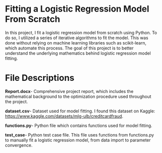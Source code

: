 # Fitting a Logistic Regression Model From Scratch

In this project, I fit a logistic regression model from scratch using Python. To do so, I utilized a series of iterative algorithms to fit the model. This was done without relying on machine learning libraries such as scikit-learn, which automate this process. The goal of this project is to better understand the underlying mathematics behind logistic regression model fitting.

# File Descriptions
**Report.docx**- Comprehensive project report, which includes the mathematical background to the optimization procedure used throughout the project.

**dataset.csv**- Dataset used for model fitting. I found this dataset on Kaggle: https://www.kaggle.com/datasets/mlg-ulb/creditcardfraud.

**functions.py**- Python file which contains functions used for model fitting.

**test_case**- Python test case file. This file uses functions from functions.py to manually fit a logistic regression model, from data import to parameter convergence.


